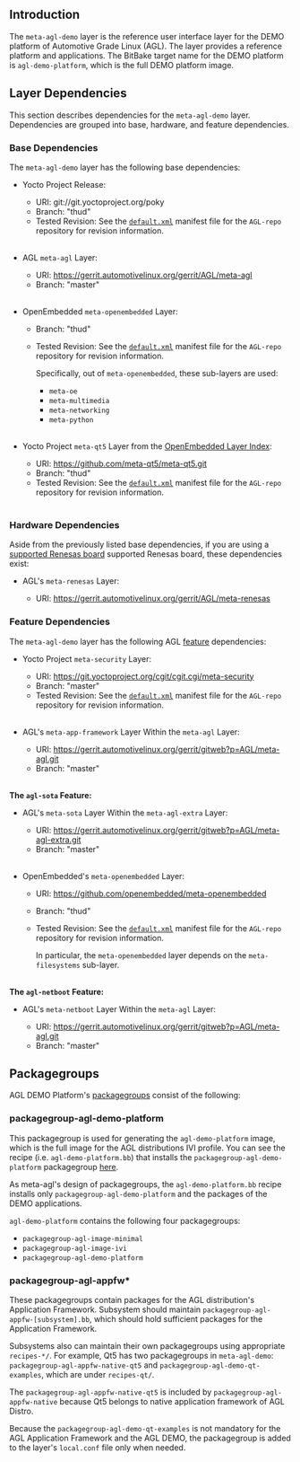 ## Introduction

The `meta-agl-demo` layer is the reference user interface layer for the DEMO
platform of Automotive Grade Linux (AGL).
The layer provides a reference platform and applications.
The BitBake target name for the DEMO platform is `agl-demo-platform`, which is
the full DEMO platform image.

## Layer Dependencies

This section describes dependencies for the `meta-agl-demo` layer.
Dependencies are grouped into base, hardware, and feature dependencies.

### Base Dependencies

The `meta-agl-demo` layer has the following base dependencies:

* Yocto Project Release:

  - URI: git://git.yoctoproject.org/poky
  - Branch: "thud"
  - Tested Revision: See the [`default.xml`](https://github.com/leon-anavi/AGL-repo/blob/master/default.xml)
    manifest file for the `AGL-repo` repository for revision
    information.<br/><br/>

* AGL `meta-agl` Layer:

  - URI: https://gerrit.automotivelinux.org/gerrit/AGL/meta-agl
  - Branch: "master"<br/><br/>

* OpenEmbedded `meta-openembedded` Layer:

  - Branch: "thud"
  - Tested Revision: See the [`default.xml`](https://github.com/leon-anavi/AGL-repo/blob/master/default.xml)
    manifest file for the `AGL-repo` repository for revision
    information.

    Specifically, out of `meta-openembedded`, these sub-layers are used:

    - `meta-oe`
    - `meta-multimedia`
    - `meta-networking`
    - `meta-python`<br/><br/>

* Yocto Project `meta-qt5` Layer from the
  [OpenEmbedded Layer Index](https://layers.openembedded.org/layerindex/branch/master/layers/):

  - URI: https://github.com/meta-qt5/meta-qt5.git
  - Branch:   "thud"
  - Tested Revision: See the [`default.xml`](https://github.com/leon-anavi/AGL-repo/blob/master/default.xml)
    manifest file for the `AGL-repo` repository for revision
    information.<br/><br/>

### Hardware Dependencies

Aside from the previously listed base dependencies, if you are using a
[supported Renesas board](../getting_started/reference/getting-started/machines/renesas.html)
supported Renesas board, these dependencies exist:

* AGL's `meta-renesas` Layer:

  - URI: https://gerrit.automotivelinux.org/gerrit/AGL/meta-renesas

### Feature Dependencies

The `meta-agl-demo` layer has the following AGL
[feature](../getting_started/reference/getting-started/image-workflow-initialize-build-environment.html#agl-features)
dependencies:

* Yocto Project `meta-security` Layer:

  - URI: https://git.yoctoproject.org/cgit/cgit.cgi/meta-security
  - Branch: "master"
  - Tested Revision: See the [`default.xml`](https://github.com/leon-anavi/AGL-repo/blob/master/default.xml)
    manifest file for the `AGL-repo` repository for revision
    information.<br/><br/>

* AGL's `meta-app-framework` Layer Within the `meta-agl` Layer:

  - URI: https://gerrit.automotivelinux.org/gerrit/gitweb?p=AGL/meta-agl.git
  - Branch: "master"<br/><br/>

**The `agl-sota` Feature:**

* AGL's `meta-sota` Layer Within the `meta-agl-extra` Layer:

  - URI: https://gerrit.automotivelinux.org/gerrit/gitweb?p=AGL/meta-agl-extra.git
  - Branch: "master"<br/><br/>

* OpenEmbedded's `meta-openembedded` Layer:

  - URI: https://github.com/openembedded/meta-openembedded
  - Branch: "thud"
  - Tested Revision: See the [`default.xml`](https://github.com/leon-anavi/AGL-repo/blob/master/default.xml)
    manifest file for the `AGL-repo` repository for revision
    information.

    In particular, the `meta-openembedded` layer depends on the
    `meta-filesystems` sub-layer.<br/><br/>

**The `agl-netboot` Feature:**

* AGL's `meta-netboot` Layer Within the `meta-agl` Layer:

  - URI: https://gerrit.automotivelinux.org/gerrit/gitweb?p=AGL/meta-agl.git
  - Branch: "master"


## Packagegroups

AGL DEMO Platform's 
[packagegroups](https://www.yoctoproject.org/docs/2.4.4/dev-manual/dev-manual.html#usingpoky-extend-customimage-customtasks)
consist of the following:

### packagegroup-agl-demo-platform

This packagegroup is used for generating the `agl-demo-platform` image,
which is the full image for the AGL distributions IVI profile.
You can see the recipe (i.e. `agl-demo-platform.bb`) that installs 
the `packagegroup-agl-demo-platform` packagegroup
[here](https://git.automotivelinux.org/AGL/meta-agl-demo/tree/recipes-platform/images/agl-demo-platform.bb).

As meta-agl's design of packagegroups, the `agl-demo-platform.bb` recipe installs
only `packagegroup-agl-demo-platform` and the packages of the DEMO applications.

``agl-demo-platform`` contains the following four packagegroups:

  * `packagegroup-agl-image-minimal`
  * `packagegroup-agl-image-ivi`
  * `packagegroup-agl-demo-platform`

### packagegroup-agl-appfw*

These packagegroups contain packages for the AGL distribution's
Application Framework.
Subsystem should maintain `packagegroup-agl-appfw-[subsystem].bb`, which
should hold sufficient packages for the Application Framework.

Subsystems also can maintain their own packagegroups using appropriate
`recipes-*/`.
For example, Qt5 has two packagegroups in `meta-agl-demo`:
`packagegroup-agl-appfw-native-qt5` and `packagegroup-agl-demo-qt-examples`,
which are under `recipes-qt/`.

The `packagegroup-agl-appfw-native-qt5` is included by
`packagegroup-agl-appfw-native` because Qt5 belongs to native application
framework of AGL Distro.

Because the `packagegroup-agl-demo-qt-examples` is not mandatory for
the AGL Application Framework and the AGL DEMO, the packagegroup is added
to the layer's `local.conf` file only when needed.

